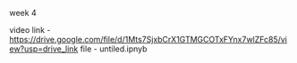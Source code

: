 week 4

video link - https://drive.google.com/file/d/1Mts7SjxbCrX1GTMGCOTxFYnx7wlZFc85/view?usp=drive_link
file - untiled.ipnyb
